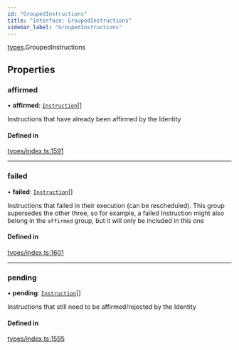 ```yaml
---
id: "GroupedInstructions"
title: "Interface: GroupedInstructions"
sidebar_label: "GroupedInstructions"
---
```


[types](../../../modules/Types/Types.md).GroupedInstructions

## Properties

### affirmed

• **affirmed**: [`Instruction`](../../../classes/API/Entities/Instruction/Instruction.md)[]

Instructions that have already been affirmed by the Identity

#### Defined in

[types/index.ts:1591](https://github.com/PolymeshAssociation/polymesh-sdk/blob/2c78f6c34/src/types/index.ts#L1591)

___

### failed

• **failed**: [`Instruction`](../../../classes/API/Entities/Instruction/Instruction.md)[]

Instructions that failed in their execution (can be rescheduled).
  This group supersedes the other three, so for example, a failed Instruction
  might also belong in the `affirmed` group, but it will only be included in this one

#### Defined in

[types/index.ts:1601](https://github.com/PolymeshAssociation/polymesh-sdk/blob/2c78f6c34/src/types/index.ts#L1601)

___

### pending

• **pending**: [`Instruction`](../../../classes/API/Entities/Instruction/Instruction.md)[]

Instructions that still need to be affirmed/rejected by the Identity

#### Defined in

[types/index.ts:1595](https://github.com/PolymeshAssociation/polymesh-sdk/blob/2c78f6c34/src/types/index.ts#L1595)
